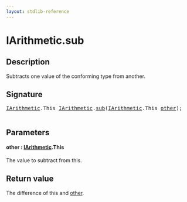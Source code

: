 ```yaml
---
layout: stdlib-reference
---
```


# IArithmetic\.sub

## Description

Subtracts one value of the conforming type from another.



## Signature 

<pre>
<a href="../interfaces/iarithmetic-01/index.html" class="code_type">IArithmetic</a>.<span class="code_keyword">This</span> <a href="../interfaces/iarithmetic-01/index.html" class="code_type">IArithmetic</a>.<a href="sub.html">sub</a>(<a href="../interfaces/iarithmetic-01/index.html" class="code_type">IArithmetic</a>.<span class="code_keyword">This</span> <a href="sub.html#decl-other" class="code_param">other</a>);

</pre>

## Parameters

####  <a id="decl-other"></a>other  : [IArithmetic](../interfaces/iarithmetic-01/index.html)\.This
The value to subtract from <span class='code'>this</span>.


## Return value
The difference of <span class='code'>this</span> and <span class='code'><a href="sub.html#decl-other" class="code_param">other</a></span>.


